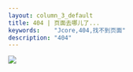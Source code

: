 ```yaml
---
layout: column_3_default
title: 404 | 页面去哪儿了...
keywords:	 "Jcore,404,找不到页面"
description: "404"
---
```

<div class="default404" style="width:1000px;margin:0 auto;" >
<img src="{{ site:staticurl }}/resources/images/base/404.jpg" />
</div>
<!--
<script type="text/javascript" src="http://www.qq.com/404/search_children.js?edition=small" charset="utf-8"></script>
-->